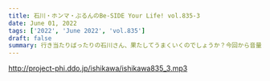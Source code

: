 ```yaml
---
title: 石川・ホンマ・ぶるんのBe-SIDE Your Life! vol.835-3
date: June 01, 2022
tags: ['2022', 'June 2022', 'vol.835']
draft: false
summary: 行き当たりばったりの石川さん、果たしてうまくいくのでしょうか？今回から音量の取り方を変えました！聴きやすくなってたら幸いです。
---
```


http://project-phi.ddo.jp/ishikawa/ishikawa835_3.mp3
